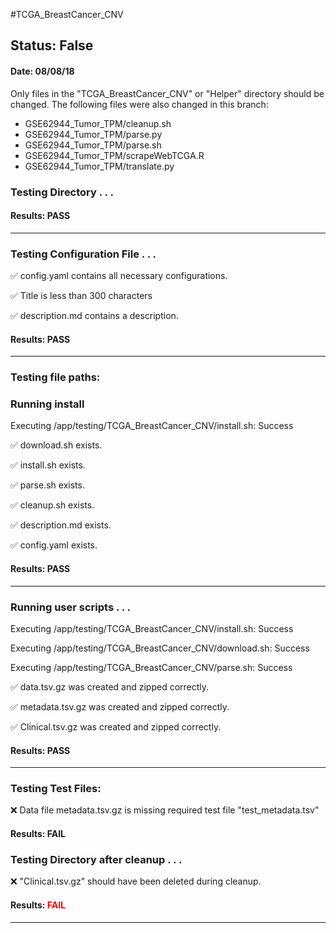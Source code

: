 #TCGA_BreastCancer_CNV
## Status: False
#### Date: 08/08/18
Only files in the "TCGA_BreastCancer_CNV" or "Helper" directory should be changed. The following files were also changed in this branch:
- GSE62944_Tumor_TPM/cleanup.sh
- GSE62944_Tumor_TPM/parse.py
- GSE62944_Tumor_TPM/parse.sh
- GSE62944_Tumor_TPM/scrapeWebTCGA.R
- GSE62944_Tumor_TPM/translate.py
### Testing Directory . . .

#### Results: PASS
---
### Testing Configuration File . . .

&#9989;	config.yaml contains all necessary configurations.

&#9989;	Title is less than 300 characters

&#9989;	description.md contains a description.

#### Results: PASS
---

### Testing file paths:

### Running install

Executing /app/testing/TCGA_BreastCancer_CNV/install.sh: Success

&#9989;	download.sh exists.

&#9989;	install.sh exists.

&#9989;	parse.sh exists.

&#9989;	cleanup.sh exists.

&#9989;	description.md exists.

&#9989;	config.yaml exists.

#### Results: PASS
---
### Running user scripts . . .

Executing /app/testing/TCGA_BreastCancer_CNV/install.sh: Success

Executing /app/testing/TCGA_BreastCancer_CNV/download.sh: Success

Executing /app/testing/TCGA_BreastCancer_CNV/parse.sh: Success

&#9989;	data.tsv.gz was created and zipped correctly.

&#9989;	metadata.tsv.gz was created and zipped correctly.

&#9989;	Clinical.tsv.gz was created and zipped correctly.

#### Results: PASS
---
### Testing Test Files:

&#10060;	Data file metadata.tsv.gz is missing required test file "test_metadata.tsv"

#### Results: FAIL


### Testing Directory after cleanup . . .

&#10060;	"Clinical.tsv.gz" should have been deleted during cleanup.

#### Results: **<font color="red">FAIL</font>**
---
